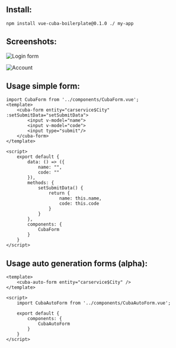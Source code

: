Install:
-------
`npm install vue-cuba-boilerplate@0.1.0 ./ my-app`

Screenshots:
------------

![Login form](https://raw.github.com/Emericanec/vue-cuba-boilerplate/master/screenshots/login.png)

![Account](https://raw.github.com/Emericanec/vue-cuba-boilerplate/master/screenshots/account.png)


Usage simple form:
------------------
```$vue
import CubaForm from '../components/CubaForm.vue';
<template>
    <cuba-form entity="carservice$City" :setSubmitData="setSubmitData">
        <input v-model="name">
        <input v-model="code">
        <input type="submit"/>
    </cuba-form>
</template>

<script>
    export default {
        data: () => ({
            name: "",
            code: ""
        }),
        methods: {
            setSubmitData() {
                return {
                    name: this.name,
                    code: this.code
                }
            }
        },
        components: {
            CubaForm
        }
    }
</script>
```

Usage auto generation forms (alpha):
-----------------------------------

```$vue
<template>
    <cuba-auto-form entity="carservice$City" />
</template>

<script>
    import CubaAutoForm from '../components/CubaAutoForm.vue';

    export default {
        components: {
            CubaAutoForm
        }
    }
</script>

```